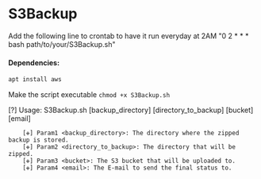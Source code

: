 # S3Backup

Add the following line to crontab to have it run everyday at 2AM
"0 2 * * * bash path/to/your/S3Backup.sh"

#### Dependencies:
```bash
apt install aws
```


Make the script executable `chmod +x S3Backup.sh`

[?] Usage: S3Backup.sh [backup_directory] [directory_to_backup] [bucket] [email]

        [✙] Param1 <backup_directory>: The directory where the zipped backup is stored.
        [✙] Param2 <directory_to_backup>: The directory that will be zipped.
        [✙] Param3 <bucket>: The S3 bucket that will be uploaded to.
        [✙] Param4 <email>: The E-mail to send the final status to.
